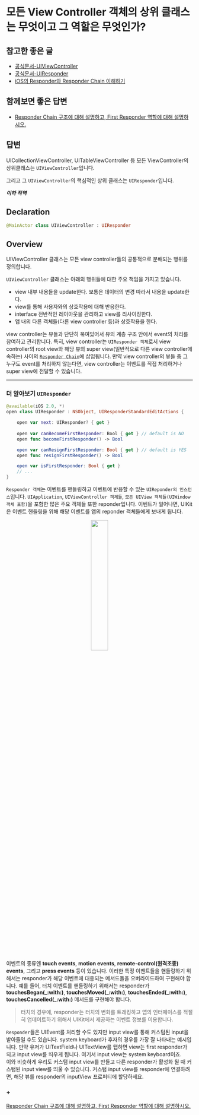 # 모든 View Controller 객체의 상위 클래스는 무엇이고 그 역할은 무엇인가?

## 참고한 좋은 글
* [공식문서-UIViewController](https://developer.apple.com/documentation/uikit/uiviewcontroller)
* [공식문서-UIResponder](https://developer.apple.com/documentation/uikit/uiresponder)
* [iOS의 Responder와 Responder Chain 이해하기](https://seizze.github.io/2019/11/26/iOS의-Responder와-Responder-Chain-이해하기.html)

## 함께보면 좋은 답변
* [Responder Chain 구조에 대해 설명하고, First Responder 역할에 대해 설명하시오.](./Advanced/Responder-Chain.md)

## 답변

UICollectionViewController, UITableViewController 등 모든 ViewController의 상위클래스는 `UIViewController`입니다.

그리고 그 `UIViewController`의 핵심적인 상위 클래스는 `UIResponder`입니다. 

***이하 직역***

## Declaration
```swift
@MainActor class UIViewController : UIResponder
```

## Overview
UIViewController 클래스는 모든 view controller들의 공통적으로 분배되는 행위를 정의합니다.

`UIViewController` 클래스는 아래의 행위들에 대한 주요 책임을 가지고 있습니다.

* view 내부 내용들을 update한다. 보통은 데이터의 변경 따라서 내용을 update한다.
* view를 통해 사용자와의 상호작용에 대해 반응한다.
* interface 전반적인 레이아웃을 관리하고 view를 리사이징한다.
* 앱 내의 다른 객체들(다른 view controller 등)과 상호작용을 한다.

view controller는 뷰들과 단단히 묶여있어서 뷰의 계층 구조 안에서 event의 처리를 참여하고 관리합니다. 특히, view controller는 `UIResponder 객체`로서 view controller의 root view와 해당 뷰의 super view(일반적으로 다른 view controller에 속하는) 사이의 [`Responder Chain`](./Advanced/Responder-Chain.md)에 삽입됩니다. 만약 view controller의 뷰들 중 그 누구도 event를 처리하지 않는다면, view controller는 이벤트를 직접 처리하거나 super view에 전달할 수 있습니다.

---
### **더 알아보기 `UIResponder`**
```swift
@available(iOS 2.0, *)
open class UIResponder : NSObject, UIResponderStandardEditActions {

    open var next: UIResponder? { get }
    
    open var canBecomeFirstResponder: Bool { get } // default is NO
    open func becomeFirstResponder() -> Bool

    open var canResignFirstResponder: Bool { get } // default is YES
    open func resignFirstResponder() -> Bool

    open var isFirstResponder: Bool { get }
    // ...
}
```
`Responder 객체`는 이벤트를 핸들링하고 이벤트에 반응할 수 있는 `UIReponder의 인스턴스`입니다. `UIApplication`, `UIViewController 객체들`, `모든 UIView 객체들(UIWindow 객체 포함)`을 포함한 많은 주요 객체들 또한 reponder입니다. 이벤트가 일어나면, UIKit은 이벤트 핸들링을 위해 해당 이벤트를 앱의 reponder 객체들에게 보내게 됩니다.

<p align="center"><img width=30% src="https://user-images.githubusercontent.com/42789819/139632670-84d25ccb-6f40-4874-8fd2-54768e8ced7e.png"></p>

이벤트의 종류엔 **touch events**, **motion events**, **remote-control(원격조종) events**, 그리고 **press events** 등이 있습니다. 이러한 특정 이벤트들을 핸들링하기 위해서는 responder가 해당 이벤트에 대응되는 메서드들을 오버라이드하여 구현해야 합니다. 예를 들어, 터치 이벤트를 핸들링하기 위해서는 responder가 **touchesBegan(_:with:)**, **touchesMoved(_:with:)**, **touchesEnded(_:with:)**, **touchesCancelled(_:with:)** 메서드를 구현해야 합니다. 
> 터치의 경우에, responder는 터치의 변화를 트래킹하고 앱의 인터페이스를 적절히 업데이트하기 위해서 UIKit에서 제공하는 이벤트 정보를 이용합니다.

`Responder`들은 UIEvent를 처리할 수도 있지만 input view를 통해 커스텀된 input을 받아들일 수도 있습니다. system keyboard가 후자의 경우를 가장 잘 나타내는 예시입니다. 만약 유저가 UITextField나 UITextView를 탭하면 view는 first responder가 되고 input view를 띄우게 됩니다. 여기서 input view는 system keyboard이죠.   
이와 비슷하게 우리도 커스텀 input view를 만들고 다른 responder가 활성화 될 때 커스텀된 input view를 띄울 수 있습니다. 커스텀 input view를 responder에 연결하려면, 해당 뷰를 responder의 inputView 프로퍼티에 할당하세요.

### +
[Responder Chain 구조에 대해 설명하고, First Responder 역할에 대해 설명하시오.](./Advanced/Responder-Chain.md)